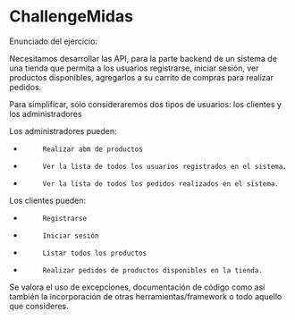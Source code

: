 # ChallengeMidas

Enunciado del ejercicio:

Necesitamos desarrollar las API, para la parte backend de un sistema de una tienda que permita a los usuarios registrarse, iniciar sesión, ver productos disponibles, agregarlos a su carrito de compras para realizar pedidos.

Para simplificar, sólo consideraremos dos tipos de usuarios: los clientes y los administradores

Los administradores pueden:

-          Realizar abm de productos 

-          Ver la lista de todos los usuarios registrados en el sistema.

-          Ver la lista de todos los pedidos realizados en el sistema.

 

Los clientes pueden:

-          Registrarse

-          Iniciar sesión

-          Listar todos los productos

-          Realizar pedidos de productos disponibles en la tienda.

 

Se valora el uso de excepciones, documentación de código como así también la incorporación de otras herramientas/framework o todo aquello que consideres.
